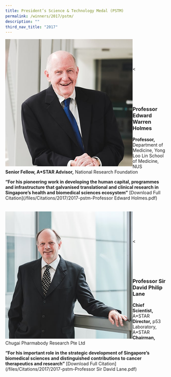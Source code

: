 ```yaml
---
title: President’s Science & Technology Medal (PSTM)
permalink: /winners/2017/pstm/
description: ""
third_nav_title: "2017"
---
```

<img src="/images/Winners/2017/pstm-prof-edward-holmes.jpg" alt="Professor Edward Warren Holmes" style="width:400px" align="left"/><br><br><br><br><br><<br><br><br><br><br><br>
### **Professor Edward Warren Holmes**
<b>Professor,</b> Department of Medicine, Yong Loo Lin School of Medicine, NUS<br> 
<b>Senior Fellow, A\*STAR Advisor,</b> National Research Foundation 

<b>“For his pioneering work in developing the human capital, programmes and infrastructure that galvanised translational and clinical research in Singapore’s health and biomedical sciences ecosystem”</b>
[Download Full Citation](/files/Citations/2017/2017-pstm-Professor Edward Holmes.pdf)
<br><br><br>
<img src="/images/Winners/2017/pstm-sir-david-lane.jpg" alt="Professor Sir David Philip Lane" style="width:400px" align="left"/><br><br><br><br><br><<br><br><br><br><br><br>
### **Professor Sir David Philip Lane**
<b>Chief Scientist,</b> A\*STAR<br> 
<b>Director,</b> p53 Laboratory, A\*STAR<br> 
<b>Chairman,</b> Chugai Pharmabody Research Pte Ltd

<b>“For his important role in the strategic development of Singapore’s biomedical sciences and distinguished contributions to cancer therapeutics and research”</b> [Download Full Citation](/files/Citations/2017/2017-pstm-Professor Sir David Lane.pdf)
